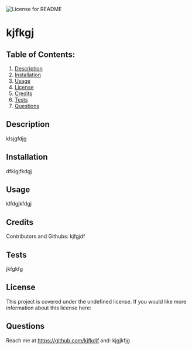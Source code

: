 
  ![License for README](https://img.shields.io/badge/license-MIT-green/)
  
  # kjfkgj

  ## Table of Contents:
  1. [Description](#Description)
  2. [Installation](#Installation)
  3. [Usage](#Usage)
  4. [License](#License)
  5. [Credits](#Credits)
  6. [Tests](#Tests)
  7. [Questions](#Questions)

  ## Description
  klsjgfdjg

  ## Installation
  dfklgjfkdgj

  ## Usage
  klfdgjkfdgj

  ## Credits
  Contributors and Githubs:
  kjfgjdf

  ## Tests 
  jkfgkfg

  ## License
  
This project is covered under the undefined license. If you would like more information about this license here: 
  


  ## Questions
  Reach me at https://github.com/kjfkdjf
  and: kjgjkfjg

